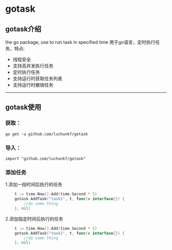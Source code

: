 # gotask

## gotask介绍
the go package, use to run task in specified time
用于go语言，定时执行任务，特点:
- 线程安全
- 支持高并发执行任务
- 定时执行任务
- 支持运行时获取任务列表
- 支持运行时撤销任务

---

## gotask使用

### 获取：
`go get -u github.com/luchunkf/gotask`

### 导入：  
`import "github.com/luchunkf/gotask"`

### 添加任务

1.添加一段时间后执行的任务

```go
	t := time.Now().Add(time.Second * 5)
	gotask.AddTask("task1", t, func(v interface{}) {
        //do some thing
	}, nil)
``` 

2.添加指定时间后执行的任务

```go
	t := time.Now().Add(time.Second * 5)
	gotask.AddTask("task1", t, func(v interface{}) {
        //do some thing
	}, nil)
``` 